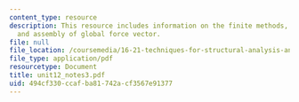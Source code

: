 ```yaml
---
content_type: resource
description: This resource includes information on the finite methods, finite assembly,
  and assembly of global force vector.
file: null
file_location: /coursemedia/16-21-techniques-for-structural-analysis-and-design-spring-2005/494cf330ccafba81742acf3567e91377_unit12_notes3.pdf
file_type: application/pdf
resourcetype: Document
title: unit12_notes3.pdf
uid: 494cf330-ccaf-ba81-742a-cf3567e91377
---
```


